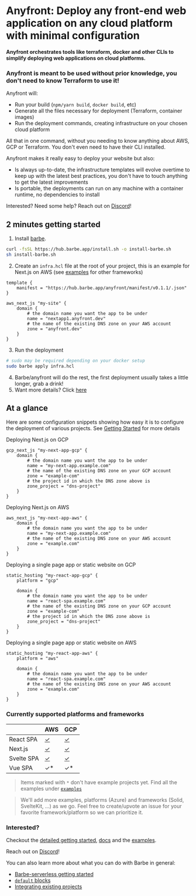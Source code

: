 # Anyfront: Deploy any front-end web application on any cloud platform with minimal configuration

**Anyfront orchestrates tools like terraform, docker and other CLIs to simplify deploying web applications on cloud platforms.**

### Anyfront is meant to be used without prior knowledge, **you don't need to know Terraform to use it!**

Anyfront will:
- Run your build (`npm/yarn build`, `docker build`, etc)
- Generate all the files necessary for deployment (Terraform, container images)
- Run the deployment commands, creating infrastructure on your chosen cloud platform

All that in one command, without you needing to know anything about AWS, GCP or Terraform. You don't even need to have their CLI installed.

Anyfront makes it really easy to deploy your website but also:
- Is always up-to-date, the infrastructure templates will evolve overtime to keep up with the latest best practices, you don't have to touch anything to get the latest improvements
- Is portable, the deployments can run on any machine with a container runtime, no dependencies to install

Interested? Need some help? Reach out on [Discord](https://discord.gg/6Cwa6A8nF8)!

## 2 minutes getting started

1. Install [barbe](docs/getting-started.md). 
```bash
curl -fsSL https://hub.barbe.app/install.sh -o install-barbe.sh
sh install-barbe.sh
```
2. Create an `infra.hcl` file at the root of your project, this is an example for Next.js on AWS (see [examples](examples/) for other frameworks)
```hcl
template {
    manifest = "https://hub.barbe.app/anyfront/manifest/v0.1.1/.json"
}

aws_next_js "my-site" {
    domain {
        # the domain name you want the app to be under
        name = "nextapp1.anyfront.dev"
        # the name of the existing DNS zone on your AWS account
        zone = "anyfront.dev"
    }
}
```
3. Run the deployment
```bash
# sudo may be required depending on your docker setup
sudo barbe apply infra.hcl
```
4. Barbe/anyfront will do the rest, the first deployment usually takes a little longer, grab a drink!
5. Want more details? Click [here](docs/getting-started.md)

## At a glance

Here are some configuration snippets showing how easy it is to configure the deployment of various projects. See [Getting Started](docs/getting-started.md) for more details

Deploying Next.js on GCP
```hcl
gcp_next_js "my-next-app-gcp" {
    domain {
        # the domain name you want the app to be under
        name = "my-next-app.example.com"
        # the name of the existing DNS zone on your GCP account
        zone = "example-com"
        # the project id in which the DNS zone above is
        zone_project = "dns-project"
    }
}
```

Deploying Next.js on AWS
```hcl
aws_next_js "my-next-app-aws" {
    domain {
        # the domain name you want the app to be under
        name = "my-next-app.example.com"
        # the name of the existing DNS zone on your AWS account
        zone = "example.com"
    }
}
```

Deploying a single page app or static website on GCP
```hcl
static_hosting "my-react-app-gcp" {
    platform = "gcp"

    domain {
        # the domain name you want the app to be under
        name = "react-spa.example.com"
        # the name of the existing DNS zone on your GCP account
        zone = "example-com"
        # the project id in which the DNS zone above is
        zone_project = "dns-project"
    }
}
```

Deploying a single page app or static website on AWS
```hcl
static_hosting "my-react-app-aws" {
    platform = "aws"

    domain {
        # the domain name you want the app to be under
        name = "react-spa.example.com"
        # the name of the existing DNS zone on your AWS account
        zone = "example.com"
    }
}
```

### Currently supported platforms and frameworks

|            | AWS | GCP |
|------------|-----|-----|
| React SPA  | [✓](examples/react_spa_aws/)   | [✓](examples/react_spa_gcp/)   |
| Next.js    | [✓](examples/nextjs_aws/)   | [✓](examples/nextjs_gcp/)   |
| Svelte SPA | [✓](examples/svelte_spa_aws/)   | [✓](examples/svelte_spa_gcp/)   |
| Vue SPA    | ✓*  | ✓*  |

> Items marked with `*` don't have example projects yet. Find all the examples under [`examples`](examples/)

> We'll add more examples, platforms (Azure) and frameworks (Solid, SvelteKit, ...) as we go. Feel free to create/upvote an issue for your favorite framework/platform so we can prioritize it. 


### Interested?

Checkout the [detailed getting started](docs/getting-started.md), [docs](docs/README.md) and the [examples](examples/).

Reach out on [Discord](https://discord.gg/6Cwa6A8nF8)!

You can also learn more about what you can do with Barbe in general:
 - [Barbe-serverless getting started](https://github.com/Plenituz/barbe-serverless/blob/main/docs/getting-started.md)
 - [`default` blocks](https://github.com/Plenituz/barbe-serverless/blob/main/docs/default-blocks.md)
 - [Integrating existing projects](https://github.com/Plenituz/barbe-serverless/blob/main/docs/integrating-existing-projects.md)
